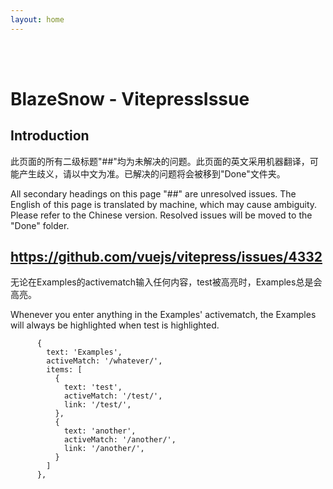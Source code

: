 ```yaml
---
layout: home
---
```


<br>
<br>

# BlazeSnow - VitepressIssue

## Introduction

此页面的所有二级标题"##"均为未解决的问题。此页面的英文采用机器翻译，可能产生歧义，请以中文为准。已解决的问题将会被移到"Done"文件夹。

All secondary headings on this page "##" are unresolved issues. The English of this page is translated by machine, which may cause ambiguity. Please refer to the Chinese version. Resolved issues will be moved to the "Done" folder.

## <https://github.com/vuejs/vitepress/issues/4332>

无论在Examples的activematch输入任何内容，test被高亮时，Examples总是会高亮。

Whenever you enter anything in the Examples' activematch, the Examples will always be highlighted when test is highlighted.

```typescript{3}
      {
        text: 'Examples',
        activeMatch: '/whatever/',
        items: [
          {
            text: 'test',
            activeMatch: '/test/',
            link: '/test/',
          },
          {
            text: 'another',
            activeMatch: '/another/',
            link: '/another/',
          }
        ]
      },
```
